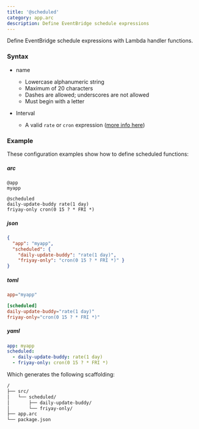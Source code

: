 ```yaml
---
title: '@scheduled'
category: app.arc
description: Define EventBridge schedule expressions
---
```


Define EventBridge schedule expressions with Lambda handler functions.

### Syntax

- name
  - Lowercase alphanumeric string
  - Maximum of 20 characters
  - Dashes are allowed; underscores are not allowed
  - Must begin with a letter

- Interval
  - A valid `rate` or `cron` expression ([more info here](https://docs.aws.amazon.com/lambda/latest/dg/tutorial-scheduled-events-schedule-expressions.html))

### Example

These configuration examples show how to define scheduled functions:

<arc-viewer default-tab=arc>
<div slot=contents>

<arc-tab label=arc>
<h5>arc</h5>
<div slot=content>

```arc
@app
myapp

@scheduled
daily-update-buddy rate(1 day)
friyay-only cron(0 15 ? * FRI *)
```

</div>
</arc-tab>

<arc-tab label=json>
<h5>json</h5>
<div slot=content>

```json
{
  "app": "myapp",
  "scheduled": {
    "daily-update-buddy": "rate(1 day)",
    "friyay-only": "cron(0 15 ? * FRI *)" }
}
```

</div>
</arc-tab>

<arc-tab label=toml>
<h5>toml</h5>
<div slot=content>

```toml
app="myapp"

[scheduled]
daily-update-buddy="rate(1 day)"
friyay-only="cron(0 15 ? * FRI *)"
```

</div>
</arc-tab>

<arc-tab label=yaml>
<h5>yaml</h5>
<div slot=content>

```yaml
app: myapp
scheduled:
  - daily-update-buddy: rate(1 day)
  - friyay-only: cron(0 15 ? * FRI *)
```

</div>
</arc-tab>

</div>
</arc-viewer>


Which generates the following scaffolding:

```bash
/
├── src/
│   └── scheduled/
│       ├── daily-update-buddy/
│       └── friyay-only/
├── app.arc
└── package.json
```

